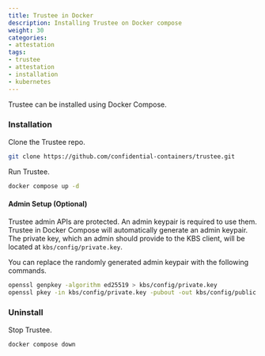 ```yaml
---
title: Trustee in Docker 
description: Installing Trustee on Docker compose
weight: 30
categories:
- attestation
tags:
- trustee
- attestation
- installation
- kubernetes
---
```


Trustee can be installed using Docker Compose.

### Installation

Clone the Trustee repo.
```bash
git clone https://github.com/confidential-containers/trustee.git
```

Run Trustee.
```bash
docker compose up -d
```

#### Admin Setup (Optional)

Trustee admin APIs are protected. An admin keypair is required to use them.
Trustee in Docker Compose will automatically generate an admin keypair.
The private key, which an admin should provide to the KBS client,
will be located at `kbs/config/private.key`.

You can replace the randomly generated admin keypair with the following commands.
```bash
openssl genpkey -algorithm ed25519 > kbs/config/private.key
openssl pkey -in kbs/config/private.key -pubout -out kbs/config/public.pub
```

### Uninstall

Stop Trustee.
```bash
docker compose down
```
